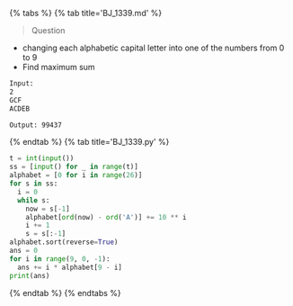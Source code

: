 {% tabs %}
{% tab title='BJ_1339.md' %}

> Question

* changing each alphabetic capital letter into one of the numbers from 0 to 9
* Find maximum sum

```txt
Input:
2
GCF
ACDEB

Output: 99437
```

{% endtab %}
{% tab title='BJ_1339.py' %}

```py
t = int(input())
ss = [input() for _ in range(t)]
alphabet = [0 for i in range(26)]
for s in ss:
  i = 0
  while s:
    now = s[-1]
    alphabet[ord(now) - ord('A')] += 10 ** i
    i += 1
    s = s[:-1]
alphabet.sort(reverse=True)
ans = 0
for i in range(9, 0, -1):
  ans += i * alphabet[9 - i]
print(ans)
```

{% endtab %}
{% endtabs %}
